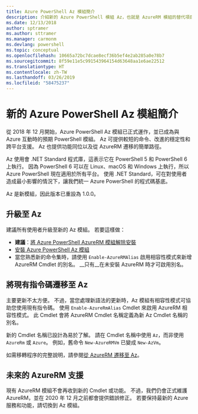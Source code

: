 ```yaml
---
title: Azure PowerShell Az 模組簡介
description: 介紹新的 Azure PowerShell 模組 Az，也就是 AzureRM 模組的替代項目。
ms.date: 12/13/2018
author: sptramer
ms.author: sttramer
ms.manager: carmonm
ms.devlang: powershell
ms.topic: conceptual
ms.openlocfilehash: 10665a72bc7dcae8ecf36b5ef4e2ab285a0e78b7
ms.sourcegitcommit: 8f59e11e5c991543964154d63648aa1e6ae22512
ms.translationtype: HT
ms.contentlocale: zh-TW
ms.lasthandoff: 03/26/2019
ms.locfileid: "58475237"
---
```

# <a name="introducing-the-new-azure-powershell-az-module"></a>新的 Azure PowerShell Az 模組簡介

從 2018 年 12 月開始，Azure PowerShell Az 模組已正式運作，並已成為與 Azure 互動時的預期 PowerShell 模組。 Az 可提供較短的命令、改進的穩定性和跨平台支援。 Az 也提供功能同位以及從 AzureRM 遷移的簡單路徑。

Az 使用會 .NET Standard 程式庫，這表示它在 PowerShell 5 和 PowerShell 6 上執行。
因為 PowerShell 6 可以在 Linux、macOS 和 Windows 上執行，所以 Azure PowerShell 現在適用於所有平台。
使用 .NET Standard，可在對使用者造成最小影響的情況下，讓我們統一 Azure PowerShell 的程式碼基底。

Az 是新模組，因此版本已重設為 1.0.0。

## <a name="upgrade-to-az"></a>升級至 Az

建議所有使用者升級至新的 Az 模組。 若要這樣做：

* __建議__：[將 Azure PowerShell AzureRM 模組解除安裝](/powershell/azure/uninstall-az-ps#uninstall-the-azurerm-module)
* [安裝 Azure PowerShell Az 模組](/powershell/azure/install-az-ps)
* 當您熟悉新的命令集時，請使用 `Enable-AzureRMAlias` 啟用相容性模式來新增 AzureRM Cmdlet 的別名。 __只有__在未安裝 AzureRM 時才可啟用別名。

## <a name="migrate-existing-scripts-to-az"></a>將現有指令碼遷移至 Az

主要更新不太方便。 不過，當您處理新語法的更新時，Az 模組有相容性模式可協助您使用現有指令碼。 使用 `Enable-AzureRmAlias` Cmdlet 來啟用 AzureRM 相容性模式。 此 Cmdlet 會將 AzureRM Cmdlet 名稱定義為新 Az Cmdlet 名稱的別名。

新的 Cmdlet 名稱已設計為易於了解。 請在 Cmdlet 名稱中使用 `Az`，而非使用 `AzureRm` 或 `Azure`。 例如，舊命令 `New-AzureRMVm` 已變成 `New-AzVm`。

如需移轉程序的完整說明，請參閱[從 AzureRM 遷移至 Az](migrate-from-azurerm-to-az.md)。

## <a name="the-future-of-support-for-azurerm"></a>未來的 AzureRM 支援

現有 AzureRM 模組不會再收到新的 Cmdlet 或功能。 不過，我們仍會正式維護 AzureRM，並在 2020 年 12 月之前都會提供錯誤修正。 若要保持最新的 Azure 服務和功能，請切換到 Az 模組。
